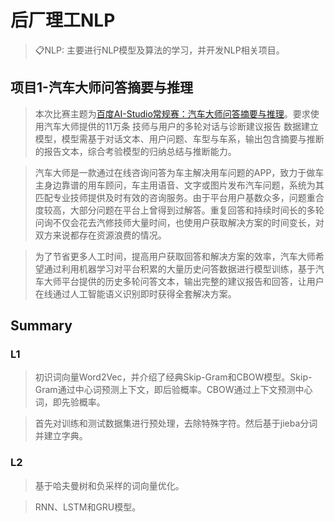 
# 后厂理工NLP

> 📋NLP: 主要进行NLP模型及算法的学习，并开发NLP相关项目。

## 项目1-汽车大师问答摘要与推理

> 本次比赛主题为[百度AI-Studio常规赛：汽车大师问答摘要与推理](https://aistudio.baidu.com/aistudio/competition/detail/3)。要求使用汽车大师提供的11万条 技师与用户的多轮对话与诊断建议报告 数据建立模型，模型需基于对话文本、用户问题、车型与车系，输出包含摘要与推断的报告文本，综合考验模型的归纳总结与推断能力。

> 汽车大师是一款通过在线咨询问答为车主解决用车问题的APP，致力于做车主身边靠谱的用车顾问，车主用语音、文字或图片发布汽车问题，系统为其匹配专业技师提供及时有效的咨询服务。由于平台用户基数众多，问题重合度较高，大部分问题在平台上曾得到过解答。重复回答和持续时间长的多轮问询不仅会花去汽修技师大量时间，也使用户获取解决方案的时间变长，对双方来说都存在资源浪费的情况。

> 为了节省更多人工时间，提高用户获取回答和解决方案的效率，汽车大师希望通过利用机器学习对平台积累的大量历史问答数据进行模型训练，基于汽车大师平台提供的历史多轮问答文本，输出完整的建议报告和回答，让用户在线通过人工智能语义识别即时获得全套解决方案。

## Summary

### L1

> 初识词向量Word2Vec，并介绍了经典Skip-Gram和CBOW模型。Skip-Gram通过中心词预测上下文，即后验概率。CBOW通过上下文预测中心词，即先验概率。

> 首先对训练和测试数据集进行预处理，去除特殊字符。然后基于jieba分词并建立字典。  

### L2

> 基于哈夫曼树和负采样的词向量优化。

> RNN、LSTM和GRU模型。  
